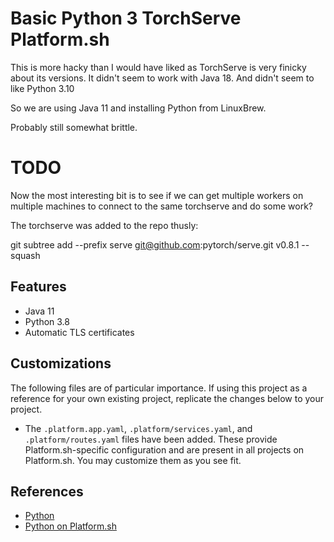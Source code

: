 # Basic Python 3 TorchServe Platform.sh

This is more hacky than I would have liked as TorchServe is very finicky about its versions. It didn't seem to work with Java 18. And didn't seem to like Python 3.10

So we are using Java 11 and installing Python from LinuxBrew.

Probably still somewhat brittle.

# TODO

Now the most interesting bit is to see if we can get multiple workers on multiple machines to connect to the same torchserve and do some work? 

The torchserve was added to the repo thusly:

git subtree add --prefix serve git@github.com:pytorch/serve.git v0.8.1 --squash

## Features

* Java 11
* Python 3.8
* Automatic TLS certificates

## Customizations

The following files are of particular importance.  If using this project as a reference for your own existing project, replicate the changes below to your project.

* The `.platform.app.yaml`, `.platform/services.yaml`, and `.platform/routes.yaml` files have been added.  These provide Platform.sh-specific configuration and are present in all projects on Platform.sh.  You may customize them as you see fit.

## References

* [Python](https://www.python.org/)
* [Python on Platform.sh](https://docs.platform.sh/languages/python.html)

